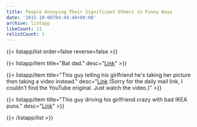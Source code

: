 ```yaml
---
title: People Annoying Their Significant Others in Funny Ways
date: '2015-10-08T04:49:48+00:00'
archive: listapp
likeCount: 11
relistCount: 1
---
```



{{< listapp/list order=false reverse=false >}}

   {{< listapp/item title="Bat dad."
      desc="[Link](http://bit.ly/1OZBH0g)" >}}

   {{< listapp/item title="This guy telling his girlfriend he's taking her picture then taking a video instead."
      desc="[Link](http://dailym.ai/1hrLVb9) (Sorry for the daily mail link, I couldn't find the YouTube original. Just watch the video.)" >}}

   {{< listapp/item title="This guy driving his girlfriend crazy with bad IKEA puns."
      desc="[Link](http://bit.ly/1hrLe1q)" >}}

{{< /listapp/list >}}
